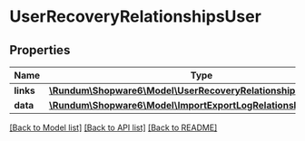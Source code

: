 # UserRecoveryRelationshipsUser

## Properties
Name | Type | Description | Notes
------------ | ------------- | ------------- | -------------
**links** | [**\Rundum\Shopware6\Model\UserRecoveryRelationshipsUserLinks**](UserRecoveryRelationshipsUserLinks.md) |  | [optional] 
**data** | [**\Rundum\Shopware6\Model\ImportExportLogRelationshipsUserData**](ImportExportLogRelationshipsUserData.md) |  | [optional] 

[[Back to Model list]](../../README.md#documentation-for-models) [[Back to API list]](../../README.md#documentation-for-api-endpoints) [[Back to README]](../../README.md)

